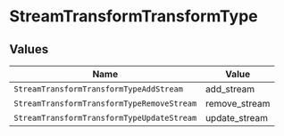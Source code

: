 # StreamTransformTransformType


## Values

| Name                                       | Value                                      |
| ------------------------------------------ | ------------------------------------------ |
| `StreamTransformTransformTypeAddStream`    | add_stream                                 |
| `StreamTransformTransformTypeRemoveStream` | remove_stream                              |
| `StreamTransformTransformTypeUpdateStream` | update_stream                              |